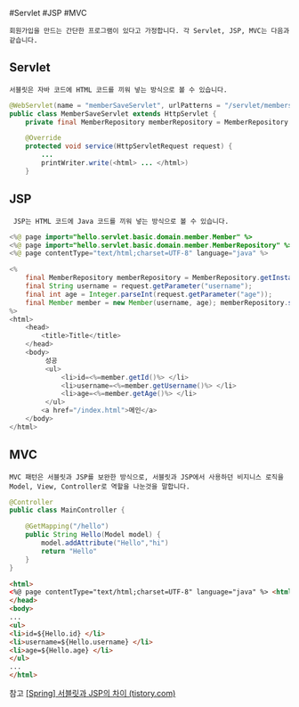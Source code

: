 #Servlet #JSP #MVC

	회원가입을 만드는 간단한 프로그램이 있다고 가정합니다. 각 Servlet, JSP, MVC는 다음과 같습니다.

## Servlet
	서블릿은 자바 코드에 HTML 코드를 끼워 넣는 방식으로 볼 수 있습니다.
```java
@WebServlet(name = "memberSaveServlet", urlPatterns = "/servlet/members/save")
public class MemberSaveServlet extends HttpServlet {
	private final MemberRepository memberRepository = MemberRepository.getInstance();

	@Override
	protected void service(HttpServletRequest request) {
		...
		printWriter.write(<html> ... </html>)
	}
```



## JSP
	 JSP는 HTML 코드에 Java 코드를 끼워 넣는 방식으로 볼 수 있습니다.
```java
<%@ page import="hello.servlet.basic.domain.member.Member" %> 
<%@ page import="hello.servlet.basic.domain.member.MemberRepository" %> 
<%@ page contentType="text/html;charset=UTF-8" language="java" %> 

<% 
	final MemberRepository memberRepository = MemberRepository.getInstance(); 
	final String username = request.getParameter("username"); 
	final int age = Integer.parseInt(request.getParameter("age")); 
	final Member member = new Member(username, age); memberRepository.save(member); 
%> 
<html> 
	<head> 
		<title>Title</title> 
	</head> 
	<body>
		 성공 
		 <ul> 
			 <li>id=<%=member.getId()%> </li> 
			 <li>username=<%=member.getUsername()%> </li> 
			 <li>age=<%=member.getAge()%> </li> 
		 </ul> 
		<a href="/index.html">메인</a> 
	</body> 
</html>
```

## MVC
	MVC 패턴은 서블릿과 JSP를 보완한 방식으로, 서블릿과 JSP에서 사용하던 비지니스 로직을 Model, View, Controller로 역할을 나눈것을 말합니다.

```java
@Controller
public class MainController {

	@GetMapping("/hello")
	public String Hello(Model model) {
		model.addAttribute("Hello","hi")
		return "Hello"
	}
}
```

```HTML
<html>
<%@ page contentType="text/html;charset=UTF-8" language="java" %> <html> <head> <title>Hello</title> 
</head> 
<body>
...
<ul> 
<li>id=${Hello.id} </li> 
<li>username=${Hello.username} </li> 
<li>age=${Hello.age} </li> 
</ul>
...
</html>
```


참고
[[Spring] 서블릿과 JSP의 차이 (tistory.com)](https://steady-coding.tistory.com/463)
